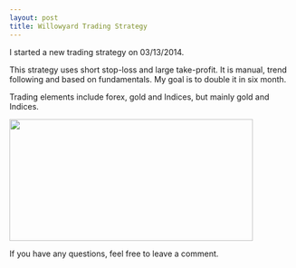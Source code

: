 ```yaml
---
layout: post
title: Willowyard Trading Strategy
---
```


I started a new trading strategy on 03/13/2014.

This strategy uses short stop-loss and large take-profit. It is manual, trend following and based on fundamentals. My goal is to double it in six month.

Trading elements include forex, gold and Indices, but mainly gold and Indices.

<a href="http://www.myfxbook.com/members/cylfx/Willowyard/866193"><img  border="0" width="430" height="215" src="http://widgets.myfxbook.com/widgets/866193/large.jpg"/></a>

If you have any questions, feel free to leave a comment.
